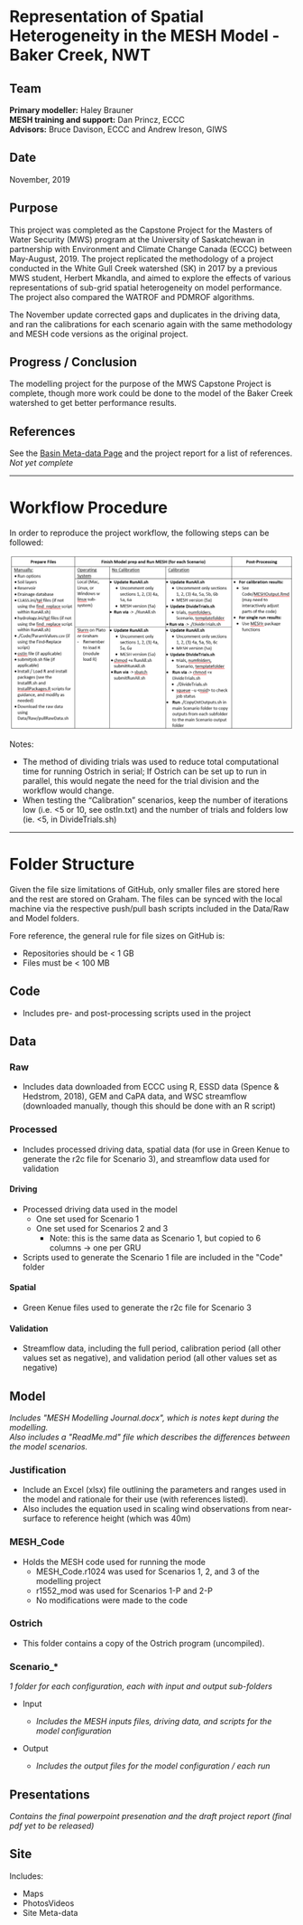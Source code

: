 # Representation of Spatial Heterogeneity in the MESH Model - Baker Creek, NWT

## Team
  **Primary modeller:** Haley Brauner  
  **MESH training and support:** Dan Princz, ECCC  
  **Advisors:** Bruce Davison, ECCC and Andrew Ireson, GIWS  

## Date
November, 2019

## Purpose
  This project was completed as the Capstone Project for the Masters of Water Security (MWS) program at the University of Saskatchewan in partnership with Environment and Climate Change Canada (ECCC) between May-August, 2019. The project replicated the methodology of a project conducted in the White Gull Creek watershed (SK) in 2017 by a previous MWS student, Herbert Mkandla, and aimed to explore the effects of various representations of sub-grid spatial heterogeneity on model performance. The project also compared the WATROF and PDMROF algorithms.

  The November update corrected gaps and duplicates in the driving data, and ran the calibrations for each scenario again with the same methodology and MESH code versions as the original project.

## Progress / Conclusion
  The modelling project for the purpose of the MWS Capstone Project is complete, though more work could be done to the model of the Baker Creek watershed to get better performance results.

## References
  See the [Basin Meta-data Page](https://wiki.usask.ca/display/MESH/Basin+Meta-data) and the project report for a list of references. *Not yet complete*
___

# Workflow Procedure
In order to reproduce the project workflow, the following steps can be followed:

![Model Workflow](Workflow.PNG)

Notes:
-	The method of dividing trials was used to reduce total computational time for running Ostrich in serial; If Ostrich can be set up to run in parallel, this would negate the need for the trial division and the workflow would change.
-	When testing the “Calibration” scenarios, keep the number of iterations low (i.e. <5 or 10, see ostIn.txt) and the number of trials and folders low (ie. <5, in DivideTrials.sh)

___
# Folder Structure
Given the file size limitations of GitHub, only smaller files are stored here and the rest are stored on Graham. The files can be synced with the local machine via the respective push/pull bash scripts included in the Data/Raw and Model folders.

Fore reference, the general rule for file sizes on GitHub is:
- Repositories should be < 1 GB
- Files must be < 100 MB

## Code
- Includes pre- and post-processing scripts used in the project

## Data

### Raw
- Includes data downloaded from ECCC using R, ESSD data (Spence & Hedstrom, 2018), GEM and CaPA data, and WSC streamflow (downloaded manually, though this should be done with an R script)

### Processed
- Includes processed driving data, spatial data (for use in Green Kenue to generate the r2c file for Scenario 3), and streamflow data used for validation

#### Driving
- Processed driving data used in the model
  - One set used for Scenario 1
  - One set used for Scenarios 2 and 3
    - Note: this is the same data as Scenario 1, but copied to 6 columns -> one per GRU
- Scripts used to generate the Scenario 1 file are included in the "Code" folder

#### Spatial
- Green Kenue files used to generate the r2c file for Scenario 3

#### Validation
- Streamflow data, including the full period, calibration period (all other values set as negative), and validation period (all other values set as negative)

## Model
*Includes "MESH Modelling Journal.docx", which is notes kept during the modelling.  
Also includes a "ReadMe.md" file which describes the differences between the model scenarios.*

### Justification
- Include an Excel (xlsx) file outlining the parameters and ranges used in the model and rationale for their use (with references listed).
- Also includes the equation used in scaling wind observations from near-surface to reference height (which was 40m)

### MESH_Code
- Holds the MESH code used for running the mode
  - MESH_Code.r1024 was used for Scenarios 1, 2, and 3 of the modelling project
  - r1552_mod was used for Scenarios 1-P and 2-P
  - No modifications were made to the code

### Ostrich
- This folder contains a copy of the Ostrich program (uncompiled).

### Scenario_*
*1 folder for each configuration, each with input and output sub-folders*

- Input  
  - *Includes the MESH inputs files, driving data, and scripts for the model configuration*

- Output
  - *Includes the output files for the model configuration / each run*

## Presentations
*Contains the final powerpoint presenation and the draft project report (final pdf yet to be released)*

## Site
Includes:
- Maps
- PhotosVideos
- Site Meta-data

